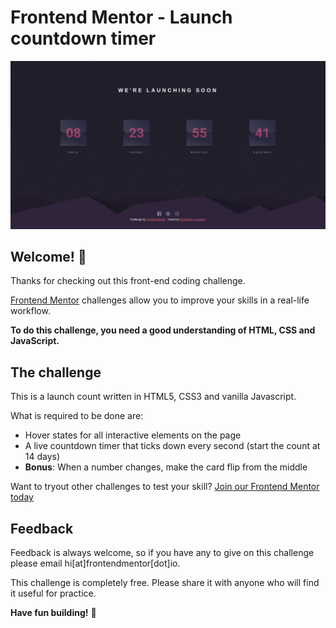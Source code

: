 # Frontend Mentor - Launch countdown timer

![Design preview for the Launch countdown timer coding challenge](./images/preview.png)

## Welcome! 👋

Thanks for checking out this front-end coding challenge.

[Frontend Mentor](https://www.frontendmentor.io) challenges allow you to improve your skills in a real-life workflow.

**To do this challenge, you need a good understanding of HTML, CSS and JavaScript.**

## The challenge

This is a launch count written in HTML5, CSS3 and vanilla Javascript.

What is required to be done are:

- Hover states for all interactive elements on the page
- A live countdown timer that ticks down every second (start the count at 14 days)
- **Bonus**: When a number changes, make the card flip from the middle

Want to tryout other challenges to test your skill? [Join our Frontend Mentor today](https://www.frontendmentor.io/)

## Feedback

Feedback is always welcome, so if you have any to give on this challenge please email hi[at]frontendmentor[dot]io.

This challenge is completely free. Please share it with anyone who will find it useful for practice.

**Have fun building!** 🚀
